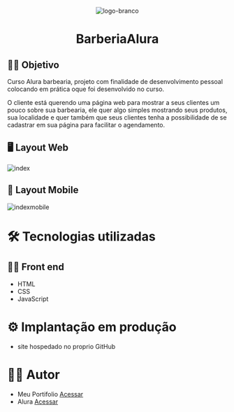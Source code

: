 <div align="center">

  ![logo-branco](https://user-images.githubusercontent.com/93354240/224363383-2a8dea84-58ae-443e-90d7-cdb9715d1ee9.png)
  
</div>
<div align="center">

# BarberiaAlura 

</div>

## 👨‍🔬 Objetivo
Curso Alura barbearia, projeto com finalidade de desenvolvimento pessoal colocando em prática oque foi desenvolvido no curso.

O cliente está querendo uma página web para mostrar a seus clientes um pouco sobre sua barbearia, ele quer algo simples 
mostrando seus produtos, sua localidade e quer também que seus clientes tenha a possibilidade de se cadastrar em sua página para facilitar o agendamento.

## 🖥 Layout Web
![index](https://user-images.githubusercontent.com/93354240/224511353-4de6451f-09ce-49c5-89ab-b795d7e61f2d.png)

## 📱 Layout Mobile
![indexmobile](https://user-images.githubusercontent.com/93354240/224511356-82a5b856-e3ba-4dc9-a4f9-2bc6c6fd69e5.jpeg)

# 🛠 Tecnologias utilizadas
## 👩‍💻 Front end

- HTML
- CSS
- JavaScript

# ⚙ Implantação em produção
- site hospedado no proprio GitHub

# 🙋‍♂️ Autor
- Meu Portifolio <a href="https://murilobovati.github.io/portfolio/">Acessar</a>
- Alura <a href="https://www.alura.com.br/">Acessar</a>
